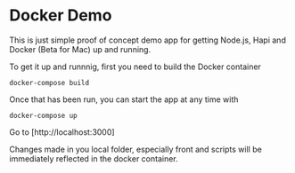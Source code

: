 # Docker Demo

This is just simple proof of concept demo app for getting Node.js, Hapi and Docker (Beta for Mac) up and running.

To get it up and runnnig, first you need to build the Docker container

```
docker-compose build
```

Once that has been run, you can start the app at any time with

```
docker-compose up
```

Go to [http://localhost:3000]

Changes made in you local folder, especially front and scripts will be immediately reflected
in the docker container.
